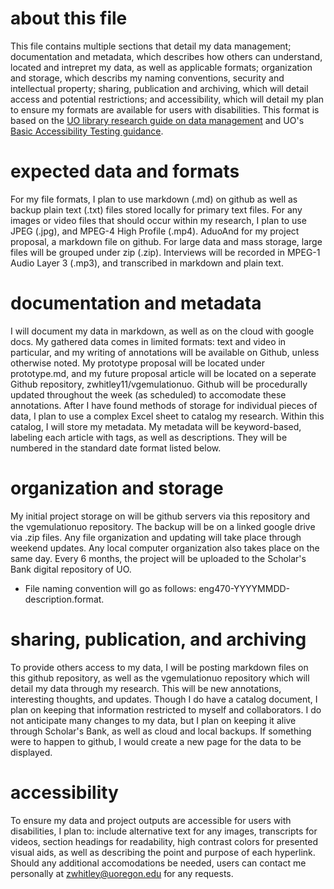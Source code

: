 # about this file
This file contains multiple sections that detail my data management; documentation and metadata, which describes how others can understand, located and intrepret my data, as well as applicable formats; organization and storage, which describs my naming conventions, security and intellectual property; sharing, publication and archiving, which will detail access and potential restrictions; and accessibility, which will detail my plan to ensure my formats are available for users with disabilities. This format is based on the [UO library research guide on data management](https://researchguides.uoregon.edu/data-management) and UO's [Basic Accessibility Testing guidance](https://digitalaccessibility.uoregon.edu/assessment/basictesting).

# expected data and formats
For my file formats, I plan to use markdown (.md) on github as well as backup plain text (.txt) files stored locally for primary text files. For any images or video files that should occur within my research, I plan to use JPEG (.jpg), and MPEG-4 High Profile (.mp4). AduoAnd for my project proposal, a markdown file on github. For large data and mass storage, large files will be grouped under zip (.zip). Interviews will be recorded in MPEG-1 Audio Layer 3 (.mp3), and transcribed in markdown and plain text. 

# documentation and metadata
I will document my data in markdown, as well as on the cloud with google docs. My gathered data comes in limited formats: text and video in particular, and my writing of annotations will be available on Github, unless otherwise noted. My prototype proposal will be located under prototype.md, and my future proposal article will be located on a seperate Github repository, zwhitley11/vgemulationuo. Github will be procedurally updated throughout the week (as scheduled) to accomodate these annotations. After I have found methods of storage for individual pieces of data, I plan to use a complex Excel sheet to catalog my research. Within this catalog, I will store my metadata. My metadata will be keyword-based, labeling each article with tags, as well as descriptions. They will be numbered in the standard date format listed below.

# organization and storage
My initial project storage on will be github servers via this repository and the vgemulationuo repository. The backup will be on a linked google drive via .zip files. Any file organization and updating will take place through weekend updates. Any local computer organization also takes place on the same day. Every 6 months, the project will be uploaded to the Scholar's Bank digital repository of UO. 

- File naming convention will go as follows: eng470-YYYYMMDD-description.format. 

# sharing, publication, and archiving
To provide others access to my data, I will be posting markdown files on this github repository, as well as the vgemulationuo repository which will detail my data through my research. This will be new annotations, interesting thoughts, and updates. Though I do have a catalog document, I plan on keeping that information restricted to myself and collaborators. I do not anticipate many changes to my data, but I plan on keeping it alive through Scholar's Bank, as well as cloud and local backups. If something were to happen to github, I would create a new page for the data to be displayed.

# accessibility
To ensure my data and project outputs are accessible for users with disabilities, I plan to: include alternative text for any images, transcripts for videos, section headings for readability, high contrast colors for presented visual aids, as well as describing the point and purpose of each hyperlink. Should any additional accomodations be needed, users can contact me personally at zwhitley@uoregon.edu for any requests. 
